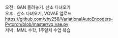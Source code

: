 오전 : GAN 돌려놓기. 산소 다녀오기  
오후 : 산소 다녀오기, VQVAE 업로드 https://github.com/yhy258/VariationalAutoEncoders-Pytorch/blob/master/vq_vae.py  
저녁 : MML 수학, 1주일치 수업 복습
